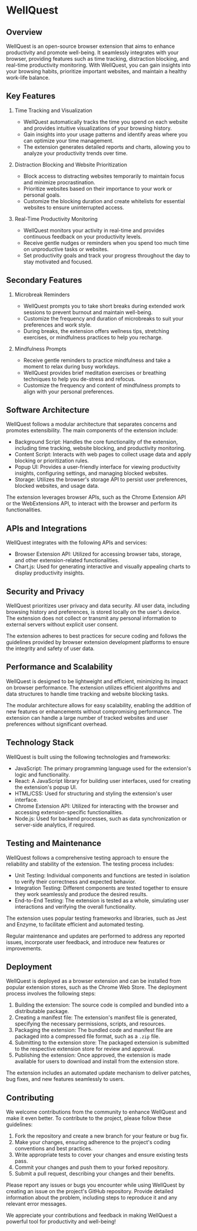 # WellQuest

## Overview
WellQuest is an open-source browser extension that aims to enhance productivity and promote well-being. It seamlessly integrates with your browser, providing features such as time tracking, distraction blocking, and real-time productivity monitoring. With WellQuest, you can gain insights into your browsing habits, prioritize important websites, and maintain a healthy work-life balance.

## Key Features
1. Time Tracking and Visualization
   - WellQuest automatically tracks the time you spend on each website and provides intuitive visualizations of your browsing history.
   - Gain insights into your usage patterns and identify areas where you can optimize your time management.
   - The extension generates detailed reports and charts, allowing you to analyze your productivity trends over time.

2. Distraction Blocking and Website Prioritization
   - Block access to distracting websites temporarily to maintain focus and minimize procrastination.
   - Prioritize websites based on their importance to your work or personal goals.
   - Customize the blocking duration and create whitelists for essential websites to ensure uninterrupted access.

3. Real-Time Productivity Monitoring
   - WellQuest monitors your activity in real-time and provides continuous feedback on your productivity levels.
   - Receive gentle nudges or reminders when you spend too much time on unproductive tasks or websites.
   - Set productivity goals and track your progress throughout the day to stay motivated and focused.

## Secondary Features
1. Microbreak Reminders
   - WellQuest prompts you to take short breaks during extended work sessions to prevent burnout and maintain well-being.
   - Customize the frequency and duration of microbreaks to suit your preferences and work style.
   - During breaks, the extension offers wellness tips, stretching exercises, or mindfulness practices to help you recharge.

2. Mindfulness Prompts
   - Receive gentle reminders to practice mindfulness and take a moment to relax during busy workdays.
   - WellQuest provides brief meditation exercises or breathing techniques to help you de-stress and refocus.
   - Customize the frequency and content of mindfulness prompts to align with your personal preferences.

## Software Architecture
WellQuest follows a modular architecture that separates concerns and promotes extensibility. The main components of the extension include:

- Background Script: Handles the core functionality of the extension, including time tracking, website blocking, and productivity monitoring.
- Content Script: Interacts with web pages to collect usage data and apply blocking or prioritization rules.
- Popup UI: Provides a user-friendly interface for viewing productivity insights, configuring settings, and managing blocked websites.
- Storage: Utilizes the browser's storage API to persist user preferences, blocked websites, and usage data.

The extension leverages browser APIs, such as the Chrome Extension API or the WebExtensions API, to interact with the browser and perform its functionalities.

## APIs and Integrations
WellQuest integrates with the following APIs and services:

- Browser Extension API: Utilized for accessing browser tabs, storage, and other extension-related functionalities.
- Chart.js: Used for generating interactive and visually appealing charts to display productivity insights.

## Security and Privacy
WellQuest prioritizes user privacy and data security. All user data, including browsing history and preferences, is stored locally on the user's device. The extension does not collect or transmit any personal information to external servers without explicit user consent.

The extension adheres to best practices for secure coding and follows the guidelines provided by browser extension development platforms to ensure the integrity and safety of user data.

## Performance and Scalability
WellQuest is designed to be lightweight and efficient, minimizing its impact on browser performance. The extension utilizes efficient algorithms and data structures to handle time tracking and website blocking tasks.

The modular architecture allows for easy scalability, enabling the addition of new features or enhancements without compromising performance. The extension can handle a large number of tracked websites and user preferences without significant overhead.

## Technology Stack
WellQuest is built using the following technologies and frameworks:

- JavaScript: The primary programming language used for the extension's logic and functionality.
- React: A JavaScript library for building user interfaces, used for creating the extension's popup UI.
- HTML/CSS: Used for structuring and styling the extension's user interface.
- Chrome Extension API: Utilized for interacting with the browser and accessing extension-specific functionalities.
- Node.js: Used for backend processes, such as data synchronization or server-side analytics, if required.

## Testing and Maintenance
WellQuest follows a comprehensive testing approach to ensure the reliability and stability of the extension. The testing process includes:

- Unit Testing: Individual components and functions are tested in isolation to verify their correctness and expected behavior.
- Integration Testing: Different components are tested together to ensure they work seamlessly and produce the desired results.
- End-to-End Testing: The extension is tested as a whole, simulating user interactions and verifying the overall functionality.

The extension uses popular testing frameworks and libraries, such as Jest and Enzyme, to facilitate efficient and automated testing.

Regular maintenance and updates are performed to address any reported issues, incorporate user feedback, and introduce new features or improvements.

## Deployment
WellQuest is deployed as a browser extension and can be installed from popular extension stores, such as the Chrome Web Store. The deployment process involves the following steps:

1. Building the extension: The source code is compiled and bundled into a distributable package.
2. Creating a manifest file: The extension's manifest file is generated, specifying the necessary permissions, scripts, and resources.
3. Packaging the extension: The bundled code and manifest file are packaged into a compressed file format, such as a `.zip` file.
4. Submitting to the extension store: The packaged extension is submitted to the respective extension store for review and approval.
5. Publishing the extension: Once approved, the extension is made available for users to download and install from the extension store.

The extension includes an automated update mechanism to deliver patches, bug fixes, and new features seamlessly to users.

## Contributing
We welcome contributions from the community to enhance WellQuest and make it even better. To contribute to the project, please follow these guidelines:

1. Fork the repository and create a new branch for your feature or bug fix.
2. Make your changes, ensuring adherence to the project's coding conventions and best practices.
3. Write appropriate tests to cover your changes and ensure existing tests pass.
4. Commit your changes and push them to your forked repository.
5. Submit a pull request, describing your changes and their benefits.

Please report any issues or bugs you encounter while using WellQuest by creating an issue on the project's GitHub repository. Provide detailed information about the problem, including steps to reproduce it and any relevant error messages.

We appreciate your contributions and feedback in making WellQuest a powerful tool for productivity and well-being!
